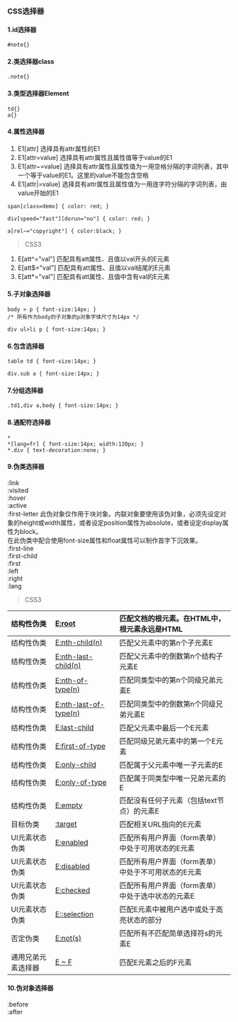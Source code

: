 ### CSS选择器

#### 1.id选择器

```
#note{}
```

#### 2.类选择器class

```
.note{}
```

#### 3.类型选择器Element

```
td{}
a{}
```

#### 4.属性选择器

1. E1\[attr\]  选择具有attr属性的E1 
2. E1\[attr=value\] 选择具有attr属性且属性值等于value的E1 
3. E1\[attr~=value\] 选择具有attr属性且属性值为一用空格分隔的字词列表，其中一个等于value的E1。这里的value不能包含空格 
4. E1\[attr\|=value\] 选择具有attr属性且属性值为一用连字符分隔的字词列表，由value开始的E1

```
span[class=demo] { color: red; } 

div[speed="fast"][dorun="no"] { color: red; } 

a[rel~="copyright"] { color:black; } 
```

> CSS3

1. E\[att^="val"\] 匹配具有att属性、且值以val开头的E元素
2. E\[att$="val"\] 匹配具有att属性、且值以val结尾的E元素
3. E\[att\*="val"\] 匹配具有att属性、且值中含有val的E元素

#### 5.子对象选择器

```
body > p { font-size:14px; } 
/* 所有作为body的子对象的p对象字体尺寸为14px */ 

div ul>li p { font-size:14px; } 
```

#### 6.包含选择器

```
table td { font-size:14px; } 

div.sub a { font-size:14px; } 
```

#### 7.分组选择器

```
.td1,div a,body { font-size:14px; } 
```

#### 8.通配符选择器

```
* 
*[lang=fr] { font-size:14px; width:120px; } 
*.div { text-decoration:none; } 
```

#### 9.伪类选择器

:link  
:visited  
:hover  
:active  
:first-letter 此伪对象仅作用于块对象。内联对象要使用该伪对象，必须先设定对象的height或width属性，或者设定position属性为absolute，或者设定display属性为block。  
在此伪类中配合使用font-size属性和float属性可以制作首字下沉效果。   
:first-line  
:first-child  
:first  
:left  
:right  
:lang

> CSS3


| 结构性伪类 | [E:root](itss://chm/attribute_selector_04.html) | 匹配文档的根元素。在HTML中，根元素永远是HTML |
| :--- | :--- | :--- |
| 结构性伪类 | [E:nth-child\(n\)](itss://chm/attribute_selector_05.html) | 匹配父元素中的第n个子元素E |
| 结构性伪类 | [E:nth-last-child\(n\)](itss://chm/attribute_selector_06.html) | 匹配父元素中的倒数第n个结构子元素E |
| 结构性伪类 | [E:nth-of-type\(n\)](itss://chm/attribute_selector_07.html) | 匹配同类型中的第n个同级兄弟元素E |
| 结构性伪类 | [E:nth-last-of-type\(n\)](itss://chm/attribute_selector_08.html) | 匹配同类型中的倒数第n个同级兄弟元素E |
| 结构性伪类 | [E:last-child](itss://chm/attribute_selector_09.html) | 匹配父元素中最后一个E元素 |
| 结构性伪类 | [E:first-of-type](itss://chm/attribute_selector_10.html) | 匹配同级兄弟元素中的第一个E元素 |
| 结构性伪类 | [E:only-child](itss://chm/attribute_selector_11.html) | 匹配属于父元素中唯一子元素的E |
| 结构性伪类 | [E:only-of-type](itss://chm/attribute_selector_12.html) | 匹配属于同类型中唯一兄弟元素的E |
| 结构性伪类 | [E:empty](itss://chm/attribute_selector_13.html) | 匹配没有任何子元素（包括text节点）的元素E |
| 目标伪类 | [:target](itss://chm/attribute_selector_20.html) | 匹配相关URL指向的E元素 |
| UI元素状态伪类 | [E:enabled](itss://chm/attribute_selector_14.html) | 匹配所有用户界面（form表单）中处于可用状态的E元素 |
| UI元素状态伪类 | [E:disabled](itss://chm/attribute_selector_15.html) | 匹配所有用户界面（form表单）中处于不可用状态的E元素 |
| UI元素状态伪类 | [E:checked](itss://chm/attribute_selector_16.html) | 匹配所有用户界面（form表单）中处于选中状态的元素E |
| UI元素状态伪类 | [E::selection](itss://chm/attribute_selector_17.html) | 匹配E元素中被用户选中或处于高亮状态的部分 |
| 否定伪类 | [E:not\(s\)](itss://chm/attribute_selector_18.html) | 匹配所有不匹配简单选择符s的元素E |
| 通用兄弟元素选择器 | [E ~ F](itss://chm/attribute_selector_19.html) | 匹配E元素之后的F元素 |

#### 10.伪对象选择器

:before  
:after

